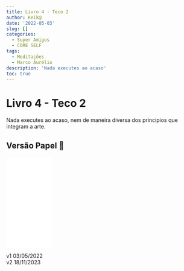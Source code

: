 ```yaml
---
title: Livro 4 - Teco 2
author: Keik@
date: '2022-05-03'
slug: []
categories:
  - Super Amigos
  - CORE SELF
tags:
  - Meditações
  - Marco Aurélio
description: 'Nada executes ao acaso'
toc: true
---
```


# Livro 4 - Teco 2

Nada executes ao acaso, nem de maneira diversa dos princípios que integram a arte.

## Versão Papel :book:
<iframe style="width:120px;height:240px;" marginwidth="0" marginheight="0" scrolling="no" frameborder="0" src="//ws-na.amazon-adsystem.com/widgets/q?ServiceVersion=20070822&OneJS=1&Operation=GetAdHtml&MarketPlace=BR&source=ss&ref=as_ss_li_til&ad_type=product_link&tracking_id=mundodekeika-20&language=pt_BR&marketplace=amazon&region=BR&placement=B092FVY4BB&asins=B092FVY4BB&linkId=37c5ec14221f61f811029aa88b520891&show_border=true&link_opens_in_new_window=true"></iframe>


v1 03/05/2022  
v2 18/11/2023  
